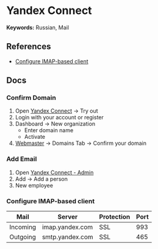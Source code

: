 # Yandex Connect

**Keywords:** Russian, Mail

## References

- [Configure IMAP-based client](https://yandex.com/support/mail/mail-clients.html#imap)

## Docs

### Confirm Domain

1. Open [Yandex Connect](https://connect.yandex.com/) -> Try out
2. Login with your account or register
3. Dashboard -> New organization
   - Enter domain name
   - Activate
4. [Webmaster](https://connect.yandex.com/portal/services/webmaster) -> Domains Tab -> Confirm your domain

### Add Email

1. Open [Yandex Connect - Admin](https://connect.yandex.com/portal/admin)
2. Add -> Add a person
3. New employee

<!-- ### Change Name

https://passport.yandex.com/profile
-->

### Configure IMAP-based client

| Mail | Server | Protection | Port |
| --- | --- | --- | --- |
| Incoming | imap.yandex.com | SSL | 993 |
| Outgoing | smtp.yandex.com | SSL | 465 |
